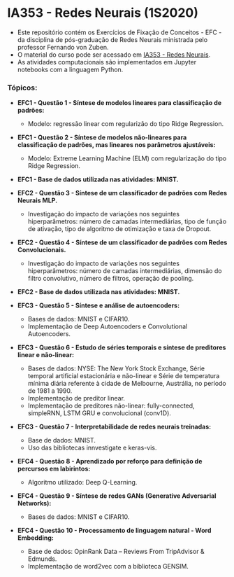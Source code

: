 # IA353 - Redes Neurais (1S2020)

- Este repositório contém os Exercícios de Fixação de Conceitos - EFC - da disciplina de pós-graduação de Redes Neurais ministrada pelo professor Fernando von Zuben.
- O material do curso pode ser acessado em [IA353 - Redes Neurais](http://www.dca.fee.unicamp.br/~vonzuben/courses/ia353.html).
- As atividades computacionais são implementados em Jupyter notebooks com a linguagem Python.

### Tópicos:

- **EFC1 - Questão 1 - Síntese de modelos lineares para classificação de padrões:**
    - Modelo: regressão linear com regularizão do tipo Ridge Regression.
- **EFC1 - Questão 2 - Síntese de modelos não-lineares para classificação de padrões, mas lineares nos parâmetros ajustáveis:**
    - Modelo: Extreme Learning Machine (ELM) com regularização do tipo Ridge Regression.
- **EFC1 - Base de dados utilizada nas atividades: MNIST.**

- **EFC2 - Questão 3 - Síntese de um classificador de padrões com Redes Neurais MLP.**
    - Investigação do impacto de variações nos seguintes hiperparâmetros: número de camadas intermediárias, tipo de função de ativação, tipo de algoritmo de otimização e taxa de Dropout.
- **EFC2 - Questão 4 - Síntese de um classificador de padrões com Redes Convolucionais.**
    - Investigação do impacto de variações nos seguintes hiperparâmetros: número de camadas intermediárias, dimensão do filtro convolutivo, número de filtros, operação de pooling.
- **EFC2 - Base de dados utilizada nas atividades: MNIST.**

- **EFC3 - Questão 5 - Síntese e análise de autoencoders:**
    - Bases de dados: MNIST e CIFAR10.
    - Implementação de Deep Autoencoders e Convolutional Autoencoders.
- **EFC3 - Questão 6 - Estudo de séries temporais e síntese de preditores linear e não-linear:**
    - Bases de dados: NYSE: The New York Stock Exchange, Série temporal artificial estacionária e não-linear e Série de temperatura mínima diária referente à cidade de Melbourne, Austrália, no período de 1981 a 1990.
    - Implementação de preditor linear.
    - Implementação de preditores não-linear: fully-connected, simpleRNN, LSTM GRU e convolucional (conv1D).
- **EFC3 - Questão 7 - Interpretabilidade de redes neurais treinadas:**
    - Base de dados: MNIST.
    - Uso das bibliotecas innvestigate e keras-vis.

- **EFC4 - Questão 8 - Aprendizado por reforço para definição de percursos em labirintos:**
    - Algoritmo utilizado: Deep Q-Learning.
- **EFC4 - Questão 9 - Síntese de redes GANs (Generative Adversarial Networks):**
    - Bases de dados: MNIST e CIFAR10.
- **EFC4 - Questão 10 - Processamento de linguagem natural - Word Embedding:**
    - Base de dados: OpinRank Data – Reviews From TripAdvisor & Edmunds.
    - Implementação de word2vec com a biblioteca GENSIM.
